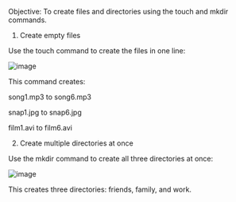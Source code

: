 Objective: To create files and directories using the touch and mkdir commands.

1. Create empty files

Use the touch command to create the files in one line:

![image](https://github.com/user-attachments/assets/49f0c074-7ddc-43b4-95ac-1ed97f1c1b95)




This command creates:

song1.mp3 to song6.mp3

snap1.jpg to snap6.jpg

film1.avi to film6.avi


2. Create multiple directories at once

Use the mkdir command to create all three directories at once:

![image](https://github.com/user-attachments/assets/08305aad-9139-4e17-8c06-c05392804a63)


This creates three directories: friends, family, and work.


